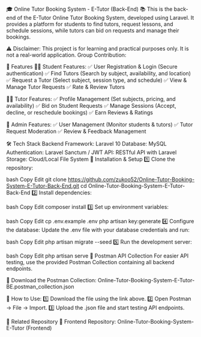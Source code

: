 🎓 Online Tutor Booking System - E-Tutor (Back-End) 📚
This is the back-end of the E-Tutor Online Tutor Booking System, developed using Laravel. It provides a platform for students to find tutors, request lessons, and schedule sessions, while tutors can bid on requests and manage their bookings.

⚠️ Disclaimer: This project is for learning and practical purposes only. It is not a real-world application.
Group Contribution:

🌟 Features
👩‍🎓 Student Features:
✅ User Registration & Login (Secure authentication)
✅ Find Tutors (Search by subject, availability, and location)
✅ Request a Tutor (Select subject, session type, and schedule)
✅ View & Manage Tutor Requests
✅ Rate & Review Tutors

👨‍🏫 Tutor Features:
✅ Profile Management (Set subjects, pricing, and availability)
✅ Bid on Student Requests
✅ Manage Sessions (Accept, decline, or reschedule bookings)
✅ Earn Reviews & Ratings

🔧 Admin Features:
✅ User Management (Monitor students & tutors)
✅ Tutor Request Moderation
✅ Review & Feedback Management

🛠️ Tech Stack
Backend Framework: Laravel 10
Database: MySQL
Authentication: Laravel Sanctum / JWT
API: RESTful API with Laravel
Storage: Cloud/Local File System
🚀 Installation & Setup
1️⃣ Clone the repository:

bash
Copy
Edit
git clone https://github.com/zukoo52/Online-Tutor-Booking-System-E-Tutor-Back-End.git
cd Online-Tutor-Booking-System-E-Tutor-Back-End
2️⃣ Install dependencies:

bash
Copy
Edit
composer install
3️⃣ Set up environment variables:

bash
Copy
Edit
cp .env.example .env
php artisan key:generate
4️⃣ Configure the database:
Update the .env file with your database credentials and run:

bash
Copy
Edit
php artisan migrate --seed
5️⃣ Run the development server:

bash
Copy
Edit
php artisan serve
📩 Postman API Collection
For easier API testing, use the provided Postman Collection containing all backend endpoints.

🔗 Download the Postman Collection:
Online-Tutor-Booking-System-E-Tutor-BE.postman_collection.json

📌 How to Use:
1️⃣ Download the file using the link above.
2️⃣ Open Postman → File → Import.
3️⃣ Upload the .json file and start testing API endpoints.

🔗 Related Repository
🔹 Frontend Repository: Online-Tutor-Booking-System-E-Tutor (Frontend)
